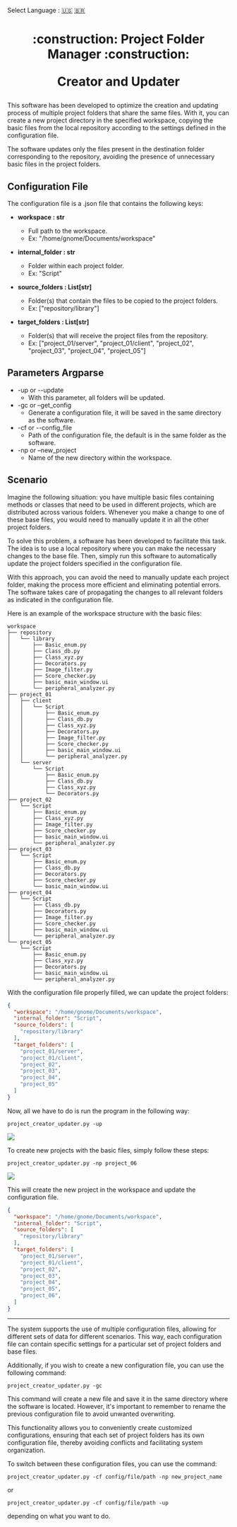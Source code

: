 Select Language : [:us:](https://github.com/yhagor/Project_folder_creator_and_updater/blob/main/README.md) [:brazil:](https://github.com/yhagor/Project_folder_creator_and_updater/blob/main/README-pt.md)
<h1 align="center">
  <p align="center">:construction: Project Folder Manager :construction:</p>
  <p align="center">Creator and Updater</p>
</h1>

This software has been developed to optimize the creation and updating process of multiple project folders that share the same files. With it, you can create a new project directory in the specified workspace, copying the basic files from the local repository according to the settings defined in the configuration file.

The software updates only the files present in the destination folder corresponding to the repository, avoiding the presence of unnecessary basic files in the project folders.

## Configuration File
The configuration file is a .json file that contains the following keys:

- **workspace : str**
	- Full path to the workspace.
	- Ex: "/home/gnome/Documents/workspace"  
	
- **internal_folder : str**
	- Folder within each project folder.
	- Ex: "Script"

- **source_folders : List[str]**
	- Folder(s) that contain the files to be copied to the project folders.
	- Ex: ["repository/library"]

- **target_folders : List[str]**
	- Folder(s) that will receive the project files from the repository.
 	- Ex: ["project_01/server", "project_01/client", "project_02", "project_03", "project_04", "project_05"] 

## Parameters Argparse

- -up or --update
  - With this parameter, all folders will be updated.
- -gc or –get_config
  - Generate a configuration file, it will be saved in the same directory as the software.
- -cf or --config_file
  - Path of the configuration file, the default is in the same folder as the software.
- -np or –new_project
  - Name of the new directory within the workspace.

## Scenario

Imagine the following situation: you have multiple basic files containing methods or classes that need to be used in different projects, which are distributed across various folders. Whenever you make a change to one of these base files, you would need to manually update it in all the other project folders.

To solve this problem, a software has been developed to facilitate this task. The idea is to use a local repository where you can make the necessary changes to the base file. Then, simply run this software to automatically update the project folders specified in the configuration file.

With this approach, you can avoid the need to manually update each project folder, making the process more efficient and eliminating potential errors. The software takes care of propagating the changes to all relevant folders as indicated in the configuration file.

Here is an example of the workspace structure with the basic files:
```shell
workspace
├── repository
│   └── library
│       ├── Basic_enum.py
│       ├── Class_db.py
│       ├── Class_xyz.py
│       ├── Decorators.py
│       ├── Image_filter.py
│       ├── Score_checker.py
│       ├── basic_main_window.ui
│       └── peripheral_analyzer.py
├── project_01
│   ├── client
│   │   └── Script
│   │       ├── Basic_enum.py
│   │       ├── Class_db.py
│   │       ├── Class_xyz.py
│   │       ├── Decorators.py
│   │       ├── Image_filter.py
│   │       ├── Score_checker.py
│   │       ├── basic_main_window.ui
│   │       └── peripheral_analyzer.py
│   └── server
│       └── Script
│           ├── Basic_enum.py
│           ├── Class_db.py
│           ├── Class_xyz.py
│           └── Decorators.py
├── project_02
│   └── Script
│       ├── Basic_enum.py
│       ├── Class_xyz.py
│       ├── Image_filter.py
│       ├── Score_checker.py
│       ├── basic_main_window.ui
│       └── peripheral_analyzer.py
├── project_03
│   └── Script
│       ├── Basic_enum.py
│       ├── Class_db.py
│       ├── Decorators.py
│       ├── Score_checker.py
│       └── basic_main_window.ui
├── project_04
│   └── Script
│       ├── Class_db.py
│       ├── Decorators.py
│       ├── Image_filter.py
│       ├── Score_checker.py
│       ├── basic_main_window.ui
│       └── peripheral_analyzer.py
└── project_05
    └── Script
        ├── Basic_enum.py
        ├── Class_xyz.py
        ├── Decorators.py
        ├── basic_main_window.ui
        └── peripheral_analyzer.py
```
With the configuration file properly filled, we can update the project folders:
```json
{
  "workspace": "/home/gnome/Documents/workspace",
  "internal_folder": "Script",
  "source_folders": [
    "repository/library"
  ],
  "target_folders": [
    "project_01/server",
    "project_01/client",
    "project_02",
    "project_03",
    "project_04",
    "project_05"
  ]
}
```
Now, all we have to do is run the program in the following way:
```
project_creator_updater.py -up
```
 ![](https://github.com/yhagor/Project_folder_creator_and_updater/blob/main/docs/updating_all_directories.gif)

To create new projects with the basic files, simply follow these steps:
```
project_creator_updater.py -np project_06
```
 ![](https://github.com/yhagor/Project_folder_creator_and_updater/blob/main/docs/creating_project_directory.gif)

This will create the new project in the workspace and update the configuration file.
```json
{
  "workspace": "/home/gnome/Documents/workspace",
  "internal_folder": "Script",
  "source_folders": [
    "repository/library"
  ],
  "target_folders": [
    "project_01/server",
    "project_01/client",
    "project_02",
    "project_03",
    "project_04",
    "project_05",
    "project_06",
  ]
}
```
****
The system supports the use of multiple configuration files, allowing for different sets of data for different scenarios. This way, each configuration file can contain specific settings for a particular set of project folders and base files.

Additionally, if you wish to create a new configuration file, you can use the following command:
```
project_creator_updater.py -gc
```
This command will create a new file and save it in the same directory where the software is located. However, it's important to remember to rename the previous configuration file to avoid unwanted overwriting.

This functionality allows you to conveniently create customized configurations, ensuring that each set of project folders has its own configuration file, thereby avoiding conflicts and facilitating system organization.

To switch between these configuration files, you can use the command:
```
project_creator_updater.py -cf config/file/path -np new_project_name
```
or
```
project_creator_updater.py -cf config/file/path -up
```
depending on what you want to do.
